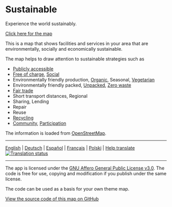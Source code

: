 # Sustainable

Experience the world sustainably.

[Click here for the map](https://sustainable.zottelig.ch)

This is a map that shows facilities and services in your area that are environmentally, socially and economically sustainable.

The map helps to draw attention to sustainable strategies such as

- <i class="fas fa-universal-access"></i> [Publicly accessible](https://wiki.openstreetmap.org/wiki/Key:access)
- <i class="fas fa-heart"></i> [Free of charge](https://wiki.openstreetmap.org/wiki/Key:fee), [Social](https://wiki.openstreetmap.org/wiki/Key:social_facility)
- Environmentally friendly production, <i class="fas fa-seedling"></i> [Organic](https://wiki.openstreetmap.org/wiki/Key:organic), Seasonal, <i class="fas fa-cheese"></i> <i class="fas fa-carrot"></i> [Vegetarian](https://wiki.openstreetmap.org/wiki/Key:diet)
- <i class="fas fa-hands"></i> Environmentally friendly packed, [Unpacked](https://wiki.openstreetmap.org/wiki/Key:bulk_purchase), [Zero waste](https://wiki.openstreetmap.org/wiki/Key:zero_waste)
- <i class="fas fa-handshake"></i> [Fair trade](https://wiki.openstreetmap.org/wiki/Key:fair_trade)
- <i class="fas fa-map-marker-alt"></i> Short transport distances, Regional
- <i class="fas fa-redo-alt"></i> Sharing, Lending
- <i class="fas fa-tools"></i> Repair
- <i class="fas fa-exchange-alt"></i> Reuse
- <i class="fas fa-recycle"></i> [Recycling](https://wiki.openstreetmap.org/wiki/Tag:amenity%3Drecycling)
- [Community](https://wiki.openstreetmap.org/wiki/Tag:amenity%3Dcommunity_centre), [Participation](https://wiki.openstreetmap.org/wiki/Key:operator:type)

The information is loaded from [OpenStreetMap](https://www.openstreetmap.org).

---

[English](https://sustainable.zottelig.ch/?lang=en) | [Deutsch](https://sustainable.zottelig.ch/?lang=de) | [Español](https://sustainable.zottelig.ch/?lang=es) | [Français](https://sustainable.zottelig.ch/?lang=fr) | [Polski](https://sustainable.zottelig.ch/?lang=pl) | [Help translate](https://hosted.weblate.org/projects/sustainable-map/)
<a href="https://hosted.weblate.org/engage/sustainable-map/">
<img src="https://hosted.weblate.org/widgets/sustainable-map/-/svg-badge.svg" alt="Translation status" /></a>

---

The app is licensed under the [GNU Affero General Public License v3.0](https://github.com/ToastHawaii/sustainable-map/blob/master/LICENSE). The code is free for use, copying and modification if you publish under the same license.

The code can be used as a basis for your own theme map.

[View the source code of this map on GitHub](https://github.com/ToastHawaii/sustainable-map)
